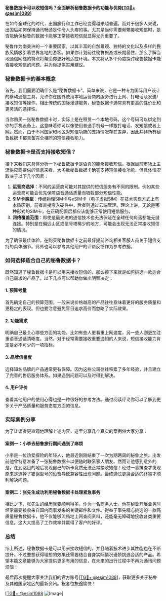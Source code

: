 **秘鲁数据卡可以收短信吗？全面解析秘鲁数据卡的功能与优势[[TG💪+ @esim1088](https://t.me/s/esim1088)]**

在如今全球化的时代，出国旅行和工作已经变得越来越普遍。而对于很多人来说，出国后如何保持通讯畅通是件令人头疼的事。尤其是当你需要频繁接收短信时，是否能确保秘鲁的数据卡能够正常接收短信就显得尤为重要了。

秘鲁作为南美洲的一个重要国家，以其丰富的自然景观、独特的文化以及多样的民族风情吸引着世界各地的游客。如果你计划前往秘鲁旅游或长期居住，那么了解当地通信网络的特点将帮助你更好地适应环境。本文将从多个角度探讨秘鲁数据卡能否接收短信的问题，并为你提供实用建议。

### 秘鲁数据卡的基本概念

首先，我们需要明确什么是“秘鲁数据卡”。简单来说，它是一种专为国际用户设计的移动通信工具，允许你在国外使用本地运营商的服务进行上网、打电话及发送/接收短信等操作。相比传统的国际漫游服务，秘鲁数据卡通常具有更高的性价比和更灵活的选择性。

当你购买一张秘鲁数据卡时，实际上是在租赁一个本地号码，这个号码可以绑定到你的手机设备上。这意味着你可以像使用普通手机号一样拨打电话、发短信或者上网。然而，由于不同国家和地区对短信功能的支持情况存在差异，因此并非所有秘鲁数据卡都具备完全相同的短信接收能力。

### 秘鲁数据卡是否支持接收短信？

接下来我们来具体分析一下秘鲁数据卡是否真的能够接收短信。根据目前市场上主流供应商提供的信息来看，大多数秘鲁数据卡确实支持短信接收功能。但具体情况取决于以下几个因素：

1. **运营商选择**：不同的运营商可能对其提供的短信服务有不同的限制。例如某些运营商可能会优先保障语音通话质量而牺牲部分短信性能。
2. **SIM卡类型**：传统物理SIM卡与eSIM卡（电子虚拟SIM）在技术实现方式上有本质区别。前者直接嵌入硬件中，后者则通过云端管理。理论上讲，无论是哪种形式的SIM卡，在正确配置后都应该能够正常使用短信服务。
3. **网络覆盖范围**：即使是最先进的通信技术也无法保证在全球任何角落都能无缝连接。特别是在偏远山区或信号塔稀少的地方，可能会出现无法正常接收短信的情况。

为了确保最佳体验，在购买秘鲁数据卡之前最好提前咨询相关客服人员关于短信支持的具体细节。此外也可以参考其他用户的评价反馈作为参考依据。

### 如何选择适合自己的秘鲁数据卡？

既然知道了秘鲁数据卡是可以用来接收短信的，那么接下来就是如何挑选一款适合自己需求的产品了。以下几点可以帮助你做出明智决定：

#### 1. 预算考量
首先确定自己的预算范围。一般来说价格越高的产品往往意味着更好的服务质量和更稳定的表现。但也要注意避免盲目追求高价而忽略了实际效果。

#### 2. 功能需求
明确自己最关心哪些方面的功能。比如有些人更看重上网速度，另一些人则更加注重语音通话清晰度。当然，对于经常需要接收重要通知的人来说，短信接收能力肯定是必不可少的一项指标。

#### 3. 品牌信誉度
选择知名品牌的产品通常更有保障。因为这些公司往往积累了多年经验，并且建立了完善的售后服务体系。如果遇到问题可以及时得到解决。

#### 4. 用户评价
查看其他用户的使用心得也是一种很好的参考方法。通过阅读评论你可以了解到更多关于产品质量和服务态度方面的信息。

### 实际案例分享

为了让读者更直观地理解上述内容，这里分享几个真实的案例供大家分享：

#### 案例一：小李去秘鲁旅行期间遇到了麻烦
小李是一位热爱探险的年轻人，他最近刚刚结束了一次为期两周的秘鲁之旅。出发前他曾特意准备了一张秘鲁数据卡以便随时联系家人朋友。然而让他感到意外的是，在到达目的地后发现自己的新卡竟然无法正常接收短信！经过一番排查才发现原来是选择了错误型号的设备导致兼容性出现问题。最终通过更换合适的终端才顺利解决问题。

#### 案例二：张先生成功利用秘鲁数据卡处理紧急事务
相比之下，张先生的经历就要顺利得多。作为一名商务人士，他在秘鲁开展业务时经常需要接收来自国内同事发来的关键邮件和文件。得益于事先精心挑选的一款高质量秘鲁数据卡，他不仅能够流畅地上网查阅资料，还能毫无障碍地接收各类重要信息。这大大提高了工作效率并赢得了客户的好评。

### 总结

综上所述，秘鲁数据卡是可以用来接收短信的，并且随着技术进步其性能也在不断提升。不过要想获得理想的效果还需要结合自身实际情况谨慎挑选合适的产品。希望本篇文章能够为大家提供更多有用的信息，在未来的出行过程中不再为通讯问题烦恼！

最后再次提醒大家关注我们的官方账号[[TG💪+ @esim1088](https://t.me/s/esim1088)]，获取更多关于秘鲁及其他国家地区的最新资讯。祝各位旅途愉快！

[[TG💪+ @esim1088](https://t.me/s/esim1088) ![Image](https://i.postimg.cc/4NQfJmqS/Snipaste-2025-05-13-00-14-12.png)]